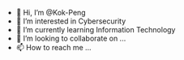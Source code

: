 - 👋 Hi, I’m @Kok-Peng
- 👀 I’m interested in Cybersecurity
- 🌱 I’m currently learning Information Technology
- 💞️ I’m looking to collaborate on ...
- 📫 How to reach me ...

<!---
Kok-Peng/Kok-Peng is a ✨ special ✨ repository because its `README.md` (this file) appears on your GitHub profile.
You can click the Preview link to take a look at your changes.
--->
